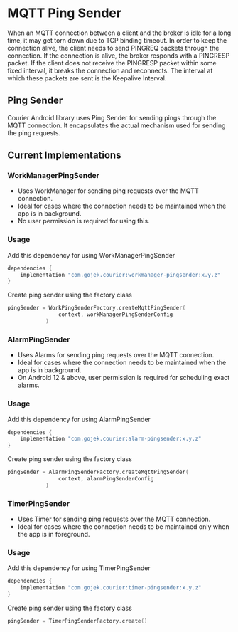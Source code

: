 # MQTT Ping Sender

When an MQTT connection between a client and the broker is idle for a long time, it may get torn down due to TCP binding timeout. In order to keep the connection alive, the client needs to send PINGREQ packets through the connection. If the connection is alive, the broker responds with a PINGRESP packet. If the client does not receive the PINGRESP packet within some fixed interval, it breaks the connection and reconnects. The interval at which these packets are sent is the Keepalive Interval.

## Ping Sender

Courier Android library uses Ping Sender for sending pings through the MQTT connection. It encapsulates the actual mechanism used for sending the ping requests.

## Current Implementations

### WorkManagerPingSender

- Uses WorkManager for sending ping requests over the MQTT connection.
- Ideal for cases where the connection needs to be maintained when the app is in background.
- No user permission is required for using this.

### Usage

Add this dependency for using WorkManagerPingSender

~~~ kotlin
dependencies {
    implementation "com.gojek.courier:workmanager-pingsender:x.y.z"
}
~~~

Create ping sender using the factory class

~~~ kotlin
pingSender = WorkPingSenderFactory.createMqttPingSender(
                context, workManagerPingSenderConfig
            )
~~~

### AlarmPingSender

- Uses Alarms for sending ping requests over the MQTT connection.
- Ideal for cases where the connection needs to be maintained when the app is in background.
- On Android 12 & above, user permission is required for scheduling exact alarms.

### Usage

Add this dependency for using AlarmPingSender

~~~ kotlin
dependencies {
    implementation "com.gojek.courier:alarm-pingsender:x.y.z"
}
~~~

Create ping sender using the factory class

~~~ kotlin
pingSender = AlarmPingSenderFactory.createMqttPingSender(
                context, alarmPingSenderConfig
            )
~~~

### TimerPingSender

- Uses Timer for sending ping requests over the MQTT connection.
- Ideal for cases where the connection needs to be maintained only when the app is in foreground.

### Usage

Add this dependency for using TimerPingSender

~~~ kotlin
dependencies {
    implementation "com.gojek.courier:timer-pingsender:x.y.z"
}
~~~

Create ping sender using the factory class

~~~ kotlin
pingSender = TimerPingSenderFactory.create()
~~~
